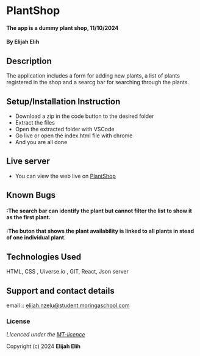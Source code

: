 # PlantShop
#### The app is a dummy plant shop, 11/10/2024
#### **By Elijah Elih**
## Description
The application includes a  form for adding new plants, a list of plants registered in the shop and a searcg bar for searching through the plants.

## Setup/Installation Instruction
* Download a zip in the code button to the desired folder
* Extract the files
* Open the extracted folder with VSCode
* Go live or open the index.html file with chrome
* And you are all done

## Live server
* You can view the web live on [PlantShop]()

## Known Bugs
#### :The search bar can identify the plant but cannot filter the list to show it as the first plant.
#### :The buton that shows the plant availability is linked to all plants in stead of one individual plant.

## Technologies Used
HTML, CSS , Uiverse.io , GIT, React, Json server

## Support and contact details
email :: elijah.nzelu@student.moringaschool.com

### License
*LIcenced under the [MT-licence](https://github.com/RadiatingPI46/react-hooks-cc-plantshop/blob/master/LICENCE.md)*

Copyright (c) 2024 **Elijah Elih**